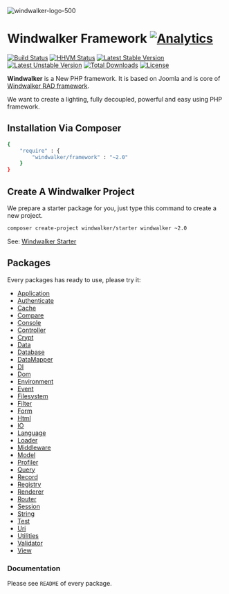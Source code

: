 ![windwalker-logo-500](https://cloud.githubusercontent.com/assets/1639206/2870854/176b987a-d2e4-11e3-8be6-9f70304a8499.png)

# Windwalker Framework   [![Analytics](https://ga-beacon.appspot.com/UA-48372917-1/windwalker/readme)](https://github.com/igrigorik/ga-beacon)

[![Build Status](https://travis-ci.org/ventoviro/windwalker.svg?branch=staging)](https://travis-ci.org/ventoviro/windwalker) 
[![HHVM Status](http://hhvm.h4cc.de/badge/windwalker/framework.svg)](http://hhvm.h4cc.de/package/windwalker/framework) 
[![Latest Stable Version](https://poser.pugx.org/windwalker/framework/version.svg)](https://packagist.org/packages/windwalker/framework) 
[![Latest Unstable Version](https://poser.pugx.org/windwalker/framework/v/unstable.svg)](//packagist.org/packages/windwalker/framework) 
[![Total Downloads](https://poser.pugx.org/windwalker/framework/downloads.svg)](https://packagist.org/packages/windwalker/framework) 
[![License](https://poser.pugx.org/windwalker/framework/license.svg)](https://packagist.org/packages/windwalker/framework)

**Windwalker** is a New PHP framework. It is based on Joomla and is core of [Windwalker RAD framework](https://github.com/ventoviro/windwalker-joomla-rad).

We want to create a lighting, fully decoupled, powerful and easy using PHP framework.

## Installation Via Composer

``` bash
{
    "require" : {
        "windwalker/framework" : "~2.0"
    }
}
```

## Create A Windwalker Project

We prepare a starter package for you, just type this command to create a new project.

``` bash
composer create-project windwalker/starter windwalker ~2.0
```

See: [Windwalker Starter](https://github.com/ventoviro/windwalker-starter)

## Packages

Every packages has ready to use, please try it:

- [Application](https://github.com/ventoviro/windwalker-application)
- [Authenticate](https://github.com/ventoviro/windwalker-authenticate)
- [Cache](https://github.com/ventoviro/windwalker-cache)
- [Compare](https://github.com/ventoviro/windwalker-compare)
- [Console](https://github.com/ventoviro/windwalker-console)
- [Controller](https://github.com/ventoviro/windwalker-controller)
- [Crypt](https://github.com/ventoviro/windwalker-crypt)
- [Data](https://github.com/ventoviro/windwalker-data)
- [Database](https://github.com/ventoviro/windwalker-database)
- [DataMapper](https://github.com/ventoviro/windwalker-datamapper)
- [DI](https://github.com/ventoviro/windwalker-di)
- [Dom](https://github.com/ventoviro/windwalker-dom)
- [Environment](https://github.com/ventoviro/windwalker-environment)
- [Event](https://github.com/ventoviro/windwalker-event)
- [Filesystem](https://github.com/ventoviro/windwalker-filesystem)
- [Filter](https://github.com/ventoviro/windwalker-filter)
- [Form](https://github.com/ventoviro/windwalker-form)
- [Html](https://github.com/ventoviro/windwalker-html)
- [IO](https://github.com/ventoviro/windwalker-io)
- [Language](https://github.com/ventoviro/windwalker-language)
- [Loader](https://github.com/ventoviro/windwalker-loader)
- [Middleware](https://github.com/ventoviro/windwalker-middleware)
- [Model](https://github.com/ventoviro/windwalker-model)
- [Profiler](https://github.com/ventoviro/windwalker-profiler)
- [Query](https://github.com/ventoviro/windwalker-query)
- [Record](https://github.com/ventoviro/windwalker-record)
- [Registry](https://github.com/ventoviro/windwalker-registry)
- [Renderer](https://github.com/ventoviro/windwalker-renderer)
- [Router](https://github.com/ventoviro/windwalker-router)
- [Session](https://github.com/ventoviro/windwalker-session)
- [String](https://github.com/ventoviro/windwalker-string)
- [Test](https://github.com/ventoviro/windwalker-test)
- [Uri](https://github.com/ventoviro/windwalker-uri)
- [Utilities](https://github.com/ventoviro/windwalker-utilities)
- [Validator](https://github.com/ventoviro/windwalker-validator)
- [View](https://github.com/ventoviro/windwalker-view)

### Documentation

Please see `README` of every package.
